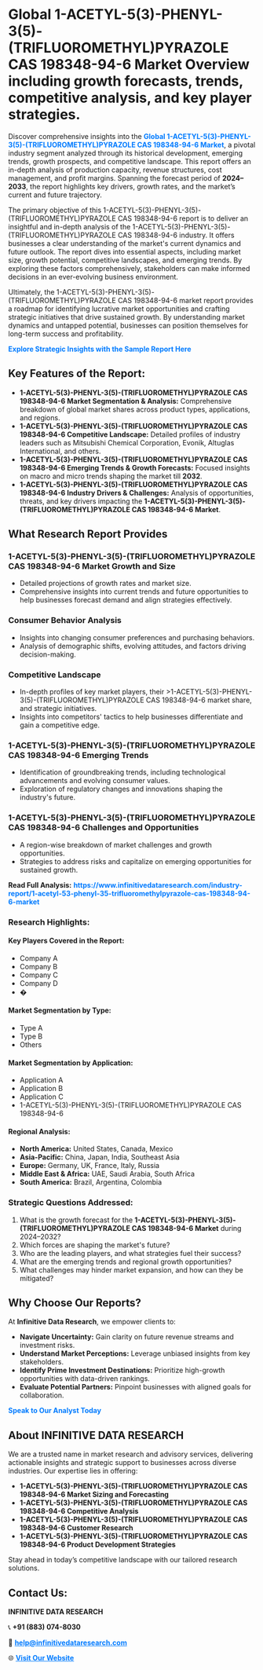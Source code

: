 <h1>Global 1-ACETYL-5(3)-PHENYL-3(5)-(TRIFLUOROMETHYL)PYRAZOLE CAS 198348-94-6 Market Overview including growth forecasts, trends, competitive analysis, and key player strategies.</h1>
<p>
Discover comprehensive insights into the 
<a href="https://www.infinitivedataresearch.com/industry-report/1-acetyl-53-phenyl-35-trifluoromethylpyrazole-cas-198348-94-6-market" rel="dofollow" style="color: #007BFF; text-decoration: none;"><strong>Global 1-ACETYL-5(3)-PHENYL-3(5)-(TRIFLUOROMETHYL)PYRAZOLE CAS 198348-94-6 Market</strong></a>, a pivotal industry segment analyzed through its historical development, emerging trends, growth prospects, and competitive landscape. This report offers an in-depth analysis of production capacity, revenue structures, cost management, and profit margins. Spanning the forecast period of <strong>2024–2033</strong>, the report highlights key drivers, growth rates, and the market’s current and future trajectory.
</p>
<p>
The primary objective of this 1-ACETYL-5(3)-PHENYL-3(5)-(TRIFLUOROMETHYL)PYRAZOLE CAS 198348-94-6 report is to deliver an insightful and in-depth analysis of the 1-ACETYL-5(3)-PHENYL-3(5)-(TRIFLUOROMETHYL)PYRAZOLE CAS 198348-94-6 industry. It offers businesses a clear understanding of the market's current dynamics and future outlook. The report dives into essential aspects, including market size, growth potential, competitive landscapes, and emerging trends. By exploring these factors comprehensively, stakeholders can make informed decisions in an ever-evolving business environment.
</p>
<p>
Ultimately, the 1-ACETYL-5(3)-PHENYL-3(5)-(TRIFLUOROMETHYL)PYRAZOLE CAS 198348-94-6 market report provides a roadmap for identifying lucrative market opportunities and crafting strategic initiatives that drive sustained growth. By understanding market dynamics and untapped potential, businesses can position themselves for long-term success and profitability.
</p>
<p>
<a href="https://www.infinitivedataresearch.com/request-sample/reportId=102950" style="color: #007BFF; text-decoration: none;"><strong>Explore Strategic Insights with the Sample Report Here</strong></a>
</p>

<h2>Key Features of the Report:</h2>
<ul>
<li><strong>1-ACETYL-5(3)-PHENYL-3(5)-(TRIFLUOROMETHYL)PYRAZOLE CAS 198348-94-6 Market Segmentation & Analysis:</strong> Comprehensive breakdown of global market shares across product types, applications, and regions.</li>
<li><strong>1-ACETYL-5(3)-PHENYL-3(5)-(TRIFLUOROMETHYL)PYRAZOLE CAS 198348-94-6 Competitive Landscape:</strong> Detailed profiles of industry leaders such as Mitsubishi Chemical Corporation, Evonik, Altuglas International, and others.</li>
<li><strong>1-ACETYL-5(3)-PHENYL-3(5)-(TRIFLUOROMETHYL)PYRAZOLE CAS 198348-94-6 Emerging Trends & Growth Forecasts:</strong> Focused insights on macro and micro trends shaping the market till <strong>2032</strong>.</li>
<li><strong>1-ACETYL-5(3)-PHENYL-3(5)-(TRIFLUOROMETHYL)PYRAZOLE CAS 198348-94-6 Industry Drivers & Challenges:</strong> Analysis of opportunities, threats, and key drivers impacting the <strong>1-ACETYL-5(3)-PHENYL-3(5)-(TRIFLUOROMETHYL)PYRAZOLE CAS 198348-94-6 Market</strong>.</li>
</ul>

<h2>What Research Report Provides</h2>
<h3>1-ACETYL-5(3)-PHENYL-3(5)-(TRIFLUOROMETHYL)PYRAZOLE CAS 198348-94-6 Market Growth and Size</h3>
<ul>
<li>Detailed projections of growth rates and market size.</li>
<li>Comprehensive insights into current trends and future opportunities to help businesses forecast demand and align strategies effectively.</li>
</ul>

<h3>Consumer Behavior Analysis</h3>
<ul>
<li>Insights into changing consumer preferences and purchasing behaviors.</li>
<li>Analysis of demographic shifts, evolving attitudes, and factors driving decision-making.</li>
</ul>

<h3>Competitive Landscape</h3>
<ul>
<li>In-depth profiles of key market players, their >1-ACETYL-5(3)-PHENYL-3(5)-(TRIFLUOROMETHYL)PYRAZOLE CAS 198348-94-6 market share, and strategic initiatives.</li>
<li>Insights into competitors' tactics to help businesses differentiate and gain a competitive edge.</li>
</ul>

<h3>1-ACETYL-5(3)-PHENYL-3(5)-(TRIFLUOROMETHYL)PYRAZOLE CAS 198348-94-6 Emerging Trends</h3>
<ul>
<li>Identification of groundbreaking trends, including technological advancements and evolving consumer values.</li>
<li>Exploration of regulatory changes and innovations shaping the industry's future.</li>
</ul>

<h3>1-ACETYL-5(3)-PHENYL-3(5)-(TRIFLUOROMETHYL)PYRAZOLE CAS 198348-94-6 Challenges and Opportunities</h3>
<ul>
<li>A region-wise breakdown of market challenges and growth opportunities.</li>
<li>Strategies to address risks and capitalize on emerging opportunities for sustained growth.</li>
</ul>
<p><strong>Read Full Analysis:</strong> <a href="https://www.infinitivedataresearch.com/industry-report/1-acetyl-53-phenyl-35-trifluoromethylpyrazole-cas-198348-94-6-market" rel="dofollow" style="color: #007BFF; text-decoration: none;"><strong>https://www.infinitivedataresearch.com/industry-report/1-acetyl-53-phenyl-35-trifluoromethylpyrazole-cas-198348-94-6-market</strong></a></p>
<h3>Research Highlights:</h3>
<h4>Key Players Covered in the Report:</h4>
<ul><li>Company A</li><li>Company B</li><li>Company C</li><li>Company D</li><li>�</li></ul>
<h4>Market Segmentation by Type:</h4>
<ul><li>Type A</li><li>Type B</li><li>Others</li></ul>
<h4>Market Segmentation by Application:</h4>
<ul><li>Application A</li><li>Application B</li><li>Application C</li><li>1-ACETYL-5(3)-PHENYL-3(5)-(TRIFLUOROMETHYL)PYRAZOLE CAS 198348-94-6</li></ul>

<h4>Regional Analysis:</h4>
<ul>
<li><strong>North America:</strong> United States, Canada, Mexico</li>
<li><strong>Asia-Pacific:</strong> China, Japan, India, Southeast Asia</li>
<li><strong>Europe:</strong> Germany, UK, France, Italy, Russia</li>
<li><strong>Middle East & Africa:</strong> UAE, Saudi Arabia, South Africa</li>
<li><strong>South America:</strong> Brazil, Argentina, Colombia</li>
</ul>

<h3>Strategic Questions Addressed:</h3>
<ol>
<li>What is the growth forecast for the <strong>1-ACETYL-5(3)-PHENYL-3(5)-(TRIFLUOROMETHYL)PYRAZOLE CAS 198348-94-6 Market</strong> during 2024–2032?</li>
<li>Which forces are shaping the market's future?</li>
<li>Who are the leading players, and what strategies fuel their success?</li>
<li>What are the emerging trends and regional growth opportunities?</li>
<li>What challenges may hinder market expansion, and how can they be mitigated?</li>
</ol>

<h2>Why Choose Our Reports?</h2>
<p>At <strong>Infinitive Data Research</strong>, we empower clients to:</p>
<ul>
<li><strong>Navigate Uncertainty:</strong> Gain clarity on future revenue streams and investment risks.</li>
<li><strong>Understand Market Perceptions:</strong> Leverage unbiased insights from key stakeholders.</li>
<li><strong>Identify Prime Investment Destinations:</strong> Prioritize high-growth opportunities with data-driven rankings.</li>
<li><strong>Evaluate Potential Partners:</strong> Pinpoint businesses with aligned goals for collaboration.</li>
</ul>
<p><a href="https://www.infinitivedataresearch.com/industry-report/1-acetyl-53-phenyl-35-trifluoromethylpyrazole-cas-198348-94-6-market" rel="dofollow" style="color: #007BFF; text-decoration: none;"><strong>Speak to Our Analyst Today</strong></a></p>

<h2>About INFINITIVE DATA RESEARCH</h2>
<p>We are a trusted name in market research and advisory services, delivering actionable insights and strategic support to businesses across diverse industries. Our expertise lies in offering:</p>
<ul>
<li><strong>1-ACETYL-5(3)-PHENYL-3(5)-(TRIFLUOROMETHYL)PYRAZOLE CAS 198348-94-6 Market Sizing and Forecasting</strong></li>
<li><strong>1-ACETYL-5(3)-PHENYL-3(5)-(TRIFLUOROMETHYL)PYRAZOLE CAS 198348-94-6 Competitive Analysis</strong></li>
<li><strong>1-ACETYL-5(3)-PHENYL-3(5)-(TRIFLUOROMETHYL)PYRAZOLE CAS 198348-94-6 Customer Research</strong></li>
<li><strong>1-ACETYL-5(3)-PHENYL-3(5)-(TRIFLUOROMETHYL)PYRAZOLE CAS 198348-94-6 Product Development Strategies</strong></li>
</ul>
<p>Stay ahead in today’s competitive landscape with our tailored research solutions.</p>

<h2>Contact Us:</h2>
<p><strong>INFINITIVE DATA RESEARCH</strong></p>
<p>📞 <strong>+91 (883) 074-8030</strong></p>
<p>📧 <strong><a href="mailto:help@infinitivedataresearch.com" style="color: #007BFF;">help@infinitivedataresearch.com</a></strong></p>
<p>🌐 <strong><a href="https://www.infinitivedataresearch.com" rel="dofollow" style="color: #007BFF;">Visit Our Website</a></strong></p>